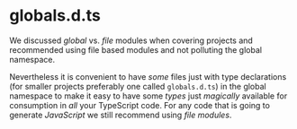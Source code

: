 # globals.d.ts

We discussed *global* vs. *file* modules when covering projects and recommended using file based modules and not polluting the global namespace.

Nevertheless it is convenient to have *some* files just with type declarations (for smaller projects preferably one called `globals.d.ts`) in the global namespace to make it easy to have some *types* just *magically* available for consumption in *all* your TypeScript code. For any code that is going to generate *JavaScript* we still recommend using *file modules*.